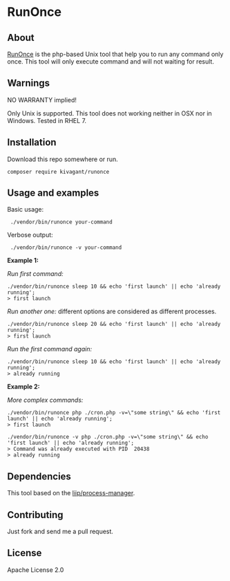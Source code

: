 RunOnce
=======

About
-----

[RunOnce](bin/runonce) is the php-based Unix tool that help you to run any command only once.
This tool will only execute command and will not waiting for result.

Warnings
-----

NO WARRANTY implied!

Only Unix is supported.
This tool does not working neither in OSX nor in Windows. Tested in RHEL 7.

Installation
-----

Download this repo somewhere or run.

```
composer require kivagant/runonce
```

Usage and examples
-----

Basic usage:

```
 ./vendor/bin/runonce your-command
```

Verbose output:
```
 ./vendor/bin/runonce -v your-command
```

**Example 1:**

*Run first command:*
```
./vendor/bin/runonce sleep 10 && echo 'first launch' || echo 'already running';
> first launch
```

*Run another one:* different options are considered as different processes.

```
./vendor/bin/runonce sleep 20 && echo 'first launch' || echo 'already running';
> first launch
```

*Run the first command again:*
```
./vendor/bin/runonce sleep 10 && echo 'first launch' || echo 'already running';
> already running
```

**Example 2:**

*More complex commands:*

```
./vendor/bin/runonce php ./cron.php -v=\"some string\" && echo 'first launch' || echo 'already running';
> first launch

./vendor/bin/runonce -v php ./cron.php -v=\"some string\" && echo 'first launch' || echo 'already running';
> Command was already executed with PID  20438
> already running
```

Dependencies
-----
This tool based on the [liip/process-manager](http://github.com/liip/LiipProcessManager.git).

Contributing
-----
Just fork and send me a pull request.

License
-----
Apache License 2.0
